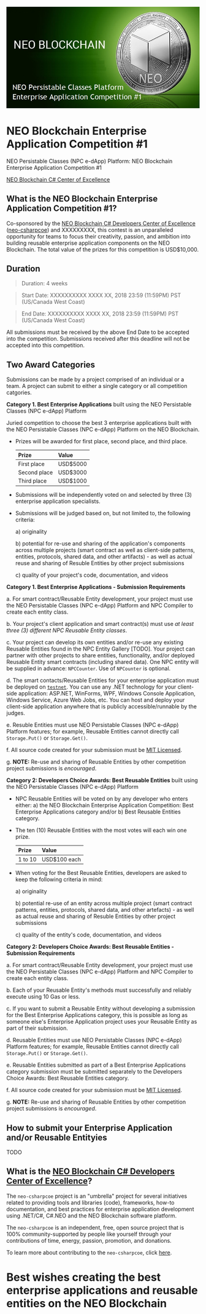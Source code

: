 ![NEO Persistable Classes (NPC) Platform: NEO Blockchain Enterprise Application Competition #1](./NPCEntAppCompetition1.jpg)

# NEO Blockchain Enterprise Application Competition #1

NEO Persistable Classes (NPC e-dApp) Platform: NEO Blockchain Enterprise Application Competition #1

[NEO Blockchain C# Center of Excellence](https://github.com/mwherman2000/neo-csharpcoe/blob/master/README.md)

## What is the NEO Blockchain Enterprise Application Competition #1?

Co-sponsored by the [NEO Blockchain C# Developers Center of Excellence](https://github.com/mwherman2000/neo-csharpcoe/blob/master/README.md) ([neo-csharpcoe](https://github.com/mwherman2000/neo-csharpcoe/blob/master/README.md)) and XXXXXXXXX, this contest is an unparalleled opportunity for teams to focus their creativity, passion, and ambition into building reusable enterprise application components on the NEO Blockchain. The total value of the prizes for this competition is USD$10,000.

## Duration

> Duration: 4 weeks

> Start Date: XXXXXXXXXX XXXX XX, 2018 23:59 (11:59PM) PST (US/Canada West Coast)

> End Date: XXXXXXXXXX XXXX XX, 2018 23:59 (11:59PM) PST (US/Canada West Coast)

All submissions must be received by the above End Date to be accepted into the competition. Submissions received after this deadline will not be accepted into this competition.

## Two Award Categories

Submissions can be made by a project comprised of an individual or a team. A project can submit to either a single category or all competition catgories.

**Category 1. Best Enterprise Applications** built using the NEO Persistable Classes (NPC e-dApp) Platform

   Juried competition to choose the best 3 enterprise applications built with the NEO Persistable Classes (NPC e-dApp) Platform on the NEO Blockchain.

   * Prizes will be awarded for first place, second place, and third place.

      | Prize | Value |
      | ----- | ----- |
      | First place | USD$5000 |
      | Second place | USD$3000 |
      | Third place | USD$1000 |

   * Submissions will be independently voted on and selected by three (3) enterprise application specialists.
   * Submissions will be judged based on, but not limited to, the following criteria: 
      
      a) originality

      b) potential for re-use and sharing of the application's components across multiple projects (smart contract as well as client-side patterns, entities, protocols, shared data, and other artifacts) - as well as actual reuse and sharing of Resuble Entities by other project submissions
      
      c) quality of your project's code, documentation, and videos

 **Category 1. Best Enterprise Applications - Submission Requirements**
   
   a. For smart contract/Reusable Entity development, your project must use the NEO Persistable Classes (NPC e-dApp) Platform and NPC Compiler to create each entity class.

   b. Your project's client application and smart contract(s) must use *at least three (3) different NPC Reusable Entity classes*.
   
   c. Your project can develop its own entities and/or re-use any existing Reusable Entities found in the NPC Entity Gallery [TODO]. Your project can partner with other projects to share entities, functionality, and/or deployed Reusable Entity smart contracts (including shared data). One NPC entity will be supplied in advance: `NPCCounter`. Use of `NPCounter` is optional.

   d. The smart contacts/Reusable Entities for your enterprise application must be deployed on [`testnet`](https://neo.org/testnet?culture=en-us). You can use any .NET technology for your client-side application: ASP.NET, WinForms, WPF, Windows Console Application, Windows Service, Azure Web Jobs, etc. You can host and deploy your client-side application anywhere that is publicly accessible/runnable by the judges.

   e. Resuble Entities must use NEO Persistable Classes (NPC e-dApp) Platform features; for example, Reusable Entities cannot directly call `Storage.Put()` or `Storage.Get()`.

   f. All source code created for your submission must be [MIT Licensed](http://www.opensource.org/licenses/MIT).

   g. **NOTE:** Re-use and sharing of Reusable Entities by other competition project submissions is *encouraged*.

**Category 2: Developers Choice Awards: Best Reusable Entities** built using the NEO Persistable Classes (NPC e-dApp) Platform

   * NPC Reusable Entities will be voted on by any developer who enters either: a) the NEO Blockchain Enterprise Application Competition: Best Enterprise Applications category and/or b) Best Reusable Entities category. 
   * The ten (10) Reusable Entities with the most votes will each win one prize.

      | Prize | Value |
      | ----- | ----- |
      | 1 to 10 | USD$100 each |

   * When voting for the Best Reusable Entities, developers are asked to keep the following criteria in mind: 
      
      a) originality

      b) potential re-use of an entity across multiple project (smart contract patterns, entities, protocols, shared data, and other artefacts) - as well as actual reuse and sharing of Resuble Entities by other project submissions
      
      c) quality of the entity's code, documentation, and videos

**Category 2: Developers Choice Awards: Best Reusable Entities -  Submission Requirements**
   
   a. For smart contract/Reusable Entity development, your project must use the NEO Persistable Classes (NPC e-dApp) Platform and NPC Compiler to create each entity class.

   b. Each of your Reusable Entity's methods must successfully and reliably execute using 10 Gas or less.
   
   c. If you want to submit a Reusable Entity without developing a submission for the Best Enterprise Applications category, this is possible as long as someone else's Enterprise Application project uses your Reusable Entity as part of their submission.

   d. Reusable Entities must use NEO Persistable Classes (NPC e-dApp) Platform features; for example, Reusable Entities cannot directly call `Storage.Put()` or `Storage.Get()`.

   e. Reusable Entities submitted as part of a Best Enterprise Applications category submission must be submitted separately to the Developers Choice Awards: Best Reusable Entities category.

   f. All source code created for your submission must be [MIT Licensed](http://www.opensource.org/licenses/MIT).
   
   g. **NOTE:** Re-use and sharing of Reusable Entities by other competition project submissions is *encouraged*.

## How to submit your Enterprise Application and/or Reusable Entityies

TODO

## What is the [NEO Blockchain C# Developers Center of Excellence](https://github.com/mwherman2000/neo-csharpcoe/blob/master/README.md)?

The `neo-csharpcoe` project is an "umbrella" project for several initiatives related to providing tools and libraries (code), frameworks, how-to documentation, and best practices for enterprise application development using .NET/C#, C#.NEO and the NEO Blockchain software platform.

The `neo-csharpcoe` is an independent, free, open source project that is 100% community-supported by people like yourself through your contributions of time, energy, passion, promotion, and donations.

To learn more about contributing to the `neo-csharpcoe`, click [here](https://github.com/mwherman2000/neo-csharpcoe/blob/master/CONTRIBUTE.md).

# Best wishes creating the best enterprise applications and reusable entities on the NEO Blockchain
